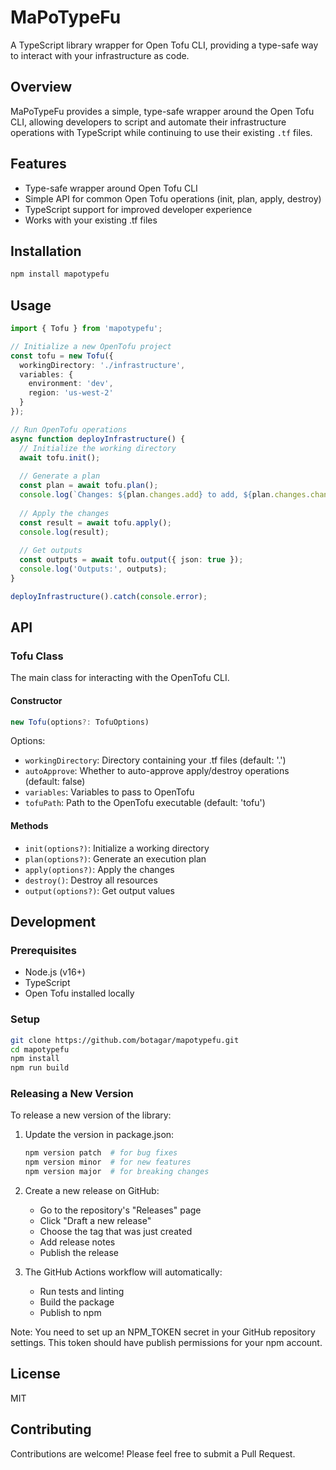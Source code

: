 # MaPoTypeFu

A TypeScript library wrapper for Open Tofu CLI, providing a type-safe way to interact with your infrastructure as code.

## Overview

MaPoTypeFu provides a simple, type-safe wrapper around the Open Tofu CLI, allowing developers to script and automate their infrastructure operations with TypeScript while continuing to use their existing `.tf` files.

## Features

- Type-safe wrapper around Open Tofu CLI
- Simple API for common Open Tofu operations (init, plan, apply, destroy)
- TypeScript support for improved developer experience
- Works with your existing .tf files

## Installation

```bash
npm install mapotypefu
```

## Usage

```typescript
import { Tofu } from 'mapotypefu';

// Initialize a new OpenTofu project
const tofu = new Tofu({
  workingDirectory: './infrastructure',
  variables: {
    environment: 'dev',
    region: 'us-west-2'
  }
});

// Run OpenTofu operations
async function deployInfrastructure() {
  // Initialize the working directory
  await tofu.init();
  
  // Generate a plan
  const plan = await tofu.plan();
  console.log(`Changes: ${plan.changes.add} to add, ${plan.changes.change} to change, ${plan.changes.destroy} to destroy`);
  
  // Apply the changes
  const result = await tofu.apply();
  console.log(result);
  
  // Get outputs
  const outputs = await tofu.output({ json: true });
  console.log('Outputs:', outputs);
}

deployInfrastructure().catch(console.error);
```

## API

### Tofu Class

The main class for interacting with the OpenTofu CLI.

#### Constructor

```typescript
new Tofu(options?: TofuOptions)
```

Options:
- `workingDirectory`: Directory containing your .tf files (default: '.')
- `autoApprove`: Whether to auto-approve apply/destroy operations (default: false)
- `variables`: Variables to pass to OpenTofu
- `tofuPath`: Path to the OpenTofu executable (default: 'tofu')

#### Methods

- `init(options?)`: Initialize a working directory
- `plan(options?)`: Generate an execution plan
- `apply(options?)`: Apply the changes
- `destroy()`: Destroy all resources
- `output(options?)`: Get output values

## Development

### Prerequisites

- Node.js (v16+)
- TypeScript
- Open Tofu installed locally

### Setup

```bash
git clone https://github.com/botagar/mapotypefu.git
cd mapotypefu
npm install
npm run build
```

### Releasing a New Version

To release a new version of the library:

1. Update the version in package.json:
   ```bash
   npm version patch  # for bug fixes
   npm version minor  # for new features
   npm version major  # for breaking changes
   ```

2. Create a new release on GitHub:
   - Go to the repository's "Releases" page
   - Click "Draft a new release"
   - Choose the tag that was just created
   - Add release notes
   - Publish the release

3. The GitHub Actions workflow will automatically:
   - Run tests and linting
   - Build the package
   - Publish to npm

Note: You need to set up an NPM_TOKEN secret in your GitHub repository settings. This token should have publish permissions for your npm account.

## License

MIT

## Contributing

Contributions are welcome! Please feel free to submit a Pull Request.
